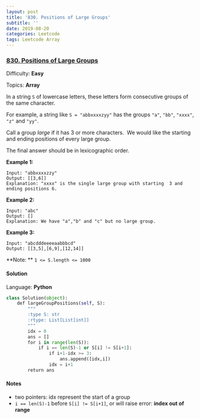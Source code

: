 ```yaml
---
layout: post
title: '830. Positions of Large Groups'
subtitle: ''
date: 2019-08-20
categories: Leetcode
tags: Leetcode Array
---
```

### [830\. Positions of Large Groups](https://leetcode.com/problems/positions-of-large-groups/)

Difficulty: **Easy**

Topics: **Array**


In a string `S` of lowercase letters, these letters form consecutive groups of the same character.

For example, a string like `S = "abbxxxxzyy"` has the groups `"a"`, `"bb"`, `"xxxx"`, `"z"` and `"yy"`.

Call a group _large_ if it has 3 or more characters.  We would like the starting and ending positions of every large group.

The final answer should be in lexicographic order.

**Example 1:**

```
Input: "abbxxxxzzy"
Output: [[3,6]]
Explanation: "xxxx" is the single large group with starting  3 and ending positions 6.
```

**Example 2:**

```
Input: "abc"
Output: []
Explanation: We have "a","b" and "c" but no large group.
```

**Example 3:**

```
Input: "abcdddeeeeaabbbcd"
Output: [[3,5],[6,9],[12,14]]
```

**Note: ** `1 <= S.length <= 1000`


#### Solution

Language: **Python**

```python
class Solution(object):
    def largeGroupPositions(self, S):
        """
        :type S: str
        :rtype: List[List[int]]
        """
        idx = 0
        ans = []
        for i in range(len(S)):
            if i == len(S)-1 or S[i] != S[i+1]:
                if i+1-idx >= 3:
                    ans.append([idx,i])
                idx = i+1
        return ans
```

#### Notes
- two pointers: idx represent the start of a group
- `i == len(S)-1` before `S[i] != S[i+1]`, or will raise error: **index out of range**